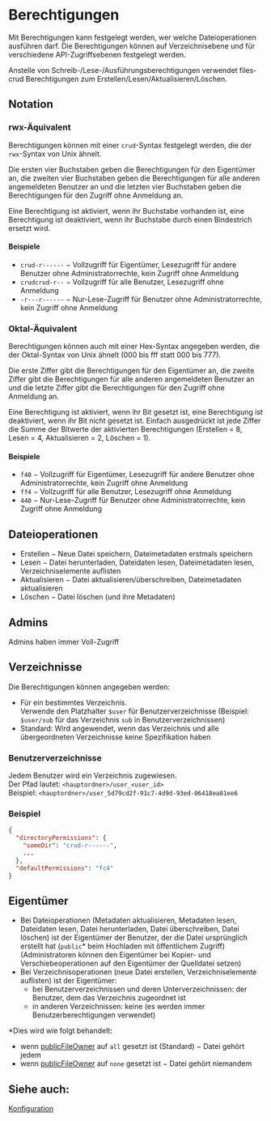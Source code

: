 # Berechtigungen

Mit Berechtigungen kann festgelegt werden, wer welche Dateioperationen ausführen darf.
Die Berechtigungen können auf Verzeichnisebene und für verschiedene API-Zugriffsebenen festgelegt werden.

Anstelle von Schreib-/Lese-/Ausführungsberechtigungen verwendet files-crud Berechtigungen zum Erstellen/Lesen/Aktualisieren/Löschen.

## Notation

### rwx-Äquivalent
Berechtigungen können mit einer `crud`-Syntax festgelegt werden, die der `rwx`-Syntax von Unix ähnelt.

Die ersten vier Buchstaben geben die Berechtigungen für den Eigentümer an,
die zweiten vier Buchstaben geben die Berechtigungen für alle anderen angemeldeten Benutzer an
und die letzten vier Buchstaben geben die Berechtigungen für den Zugriff ohne Anmeldung an.

Eine Berechtigung ist aktiviert, wenn ihr Buchstabe vorhanden ist,
eine Berechtigung ist deaktiviert, wenn ihr Buchstabe durch einen Bindestrich ersetzt wird.

#### Beispiele
* `crud-r------` &minus;
Vollzugriff für Eigentümer, Lesezugriff für andere Benutzer ohne Administratorrechte, kein Zugriff ohne Anmeldung
* `crudcrud-r--` &minus; Vollzugriff für alle Benutzer, Lesezugriff ohne Anmeldung
* `-r---r------` &minus;
Nur-Lese-Zugriff für Benutzer ohne Administratorrechte, kein Zugriff ohne Anmeldung

### Oktal-Äquivalent
Berechtigungen können auch mit einer Hex-Syntax angegeben werden, die der Oktal-Syntax von Unix ähnelt (000 bis fff statt 000 bis 777).

Die erste Ziffer gibt die Berechtigungen für den Eigentümer an,
die zweite Ziffer gibt die Berechtigungen für alle anderen angemeldeten Benutzer an
und die letzte Ziffer gibt die Berechtigungen für den Zugriff ohne Anmeldung an.

Eine Berechtigung ist aktiviert, wenn ihr Bit gesetzt ist,
eine Berechtigung ist deaktiviert, wenn ihr Bit nicht gesetzt ist.
Einfach ausgedrückt ist jede Ziffer die Summe der Bitwerte der aktivierten Berechtigungen (Erstellen = 8, Lesen = 4, Aktualisieren = 2, Löschen = 1).

#### Beispiele
* `f40` &minus;
Vollzugriff für Eigentümer, Lesezugriff für andere Benutzer ohne Administratorrechte, kein Zugriff ohne Anmeldung
* `ff4` &minus; Vollzugriff für alle Benutzer, Lesezugriff ohne Anmeldung
* `440` &minus;
Nur-Lese-Zugriff für Benutzer ohne Administratorrechte, kein Zugriff ohne Anmeldung

## Dateioperationen
* Erstellen &minus; Neue Datei speichern, Dateimetadaten erstmals speichern
* Lesen &minus; Datei herunterladen, Dateidaten lesen, Dateimetadaten lesen, Verzeichniselemente auflisten
* Aktualisieren &minus; Datei aktualisieren/überschreiben, Dateimetadaten aktualisieren
* Löschen &minus; Datei löschen (und ihre Metadaten)

## Admins
Admins haben immer Voll-Zugriff

## Verzeichnisse

Die Berechtigungen können angegeben werden:
* Für ein bestimmtes Verzeichnis. \
Verwende den Platzhalter `$user` für Benutzerverzeichnisse
(Beispiel: `$user/sub` für das Verzeichnis `sub` in Benutzerverzeichnissen)
* Standard: Wird angewendet, wenn das Verzeichnis und alle übergeordneten Verzeichnisse keine Spezifikation haben

### Benutzerverzeichnisse
Jedem Benutzer wird ein Verzeichnis zugewiesen. \
Der Pfad lautet: `<hauptordner>/user_<user_id>` \
Beispiel: `<hauptordner>/user_5d79cd2f-91c7-4d9d-93ed-06418ea81ee6`

### Beispiel
```json
{
  "directoryPermissions": {
    "someDir": "crud-r------",
    ...
  },
  "defaultPermissions": "fc4"
}
```

## Eigentümer
* Bei Dateioperationen
(Metadaten aktualisieren, Metadaten lesen, Dateidaten lesen, Datei herunterladen, Datei überschreiben, Datei löschen)
ist der Eigentümer der Benutzer, der die Datei ursprünglich erstellt hat
(`public`* beim Hochladen mit öffentlichem Zugriff) \
(Administratoren können den Eigentümer bei Kopier- und Verschiebeoperationen auf den Eigentümer der Quelldatei setzen)
* Bei Verzeichnisoperationen (neue Datei erstellen, Verzeichniselemente auflisten) ist der Eigentümer:
  * bei Benutzerverzeichnissen und deren Unterverzeichnissen: der Benutzer, dem das Verzeichnis zugeordnet ist
  * in anderen Verzeichnissen: keine (es werden immer Benutzerberechtigungen verwendet)

*Dies wird wie folgt behandelt:
* wenn [publicFileOwner](/de/configuration#publicfileowner) auf `all` gesetzt ist (Standard) &minus; Datei gehört jedem
* wenn [publicFileOwner](/de/configuration#publicfileowner) auf `none` gesetzt ist &minus; Datei gehört niemandem

## Siehe auch:
[Konfiguration](/de/configuration/general)
